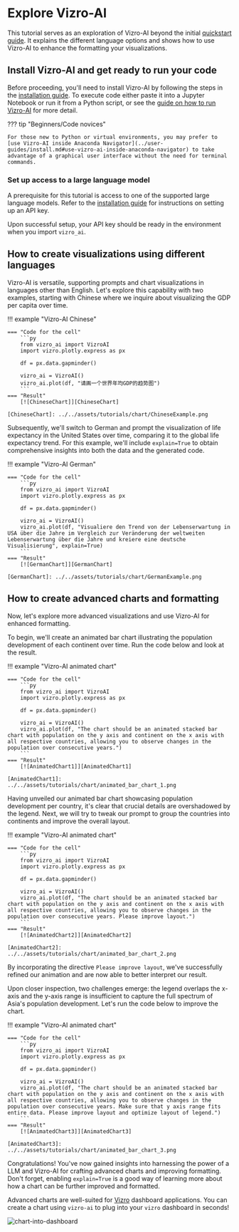 # Explore Vizro-AI
This tutorial serves as an exploration of Vizro-AI beyond the initial [quickstart guide](../tutorials/quickstart.md). It explains the different language options and shows how to use Vizro-AI to enhance the formatting your visualizations.

## Install Vizro-AI and get ready to run your code
Before proceeding, you'll need to install Vizro-AI by following the steps in the [installation guide](../user-guides/install.md). To execute code either paste it into a Jupyter Notebook or run it from a Python script, or see the [guide on how to run Vizro-AI](../user-guides/run-vizro-ai.md) for more detail.

??? tip "Beginners/Code novices"

    For those new to Python or virtual environments, you may prefer to [use Vizro-AI inside Anaconda Navigator](../user-guides/install.md#use-vizro-ai-inside-anaconda-navigator) to take advantage of a graphical user interface without the need for terminal commands.

### Set up access to a large language model
A prerequisite for this tutorial is access to one of the supported large language models. Refer to the [installation guide](../user-guides/install.md#large-language-model) for instructions on setting up an API key.

Upon successful setup, your API key should be ready in the environment when you import `vizro_ai`.

## How to create visualizations using different languages
Vizro-AI is versatile, supporting prompts and chart visualizations in languages other than English. Let's explore this capability with two examples, starting with Chinese where we inquire about visualizing the GDP per capita over time.

!!! example "Vizro-AI Chinese"

    === "Code for the cell"
        ```py
        from vizro_ai import VizroAI
        import vizro.plotly.express as px

        df = px.data.gapminder()

        vizro_ai = VizroAI()
        vizro_ai.plot(df, "请画一个世界年均GDP的趋势图")
        ```
    === "Result"
        [![ChineseChart]][ChineseChart]

    [ChineseChart]: ../../assets/tutorials/chart/ChineseExample.png

Subsequently, we'll switch to German and prompt the visualization of life expectancy in the United States over time, comparing it to the global life expectancy trend. For this example, we'll include `explain=True` to obtain comprehensive insights into both the data and the generated code.

!!! example "Vizro-AI German"

    === "Code for the cell"
        ```py
        from vizro_ai import VizroAI
        import vizro.plotly.express as px

        df = px.data.gapminder()

        vizro_ai = VizroAI()
        vizro_ai.plot(df, "Visualiere den Trend von der Lebenserwartung in USA über die Jahre im Vergleich zur Veränderung der weltweiten Lebenserwartung über die Jahre und kreiere eine deutsche Visualisierung", explain=True)
        ```
    === "Result"
        [![GermanChart]][GermanChart]

    [GermanChart]: ../../assets/tutorials/chart/GermanExample.png

## How to create advanced charts and formatting
Now, let's explore more advanced visualizations and use Vizro-AI for enhanced formatting.

To begin, we'll create an animated bar chart illustrating the population development of each continent over time. Run the code below and look at the result.

!!! example "Vizro-AI animated chart"

    === "Code for the cell"
        ```py
        from vizro_ai import VizroAI
        import vizro.plotly.express as px

        df = px.data.gapminder()

        vizro_ai = VizroAI()
        vizro_ai.plot(df, "The chart should be an animated stacked bar chart with population on the y axis and continent on the x axis with all respective countries, allowing you to observe changes in the population over consecutive years.")
        ```
    === "Result"
        [![AnimatedChart1]][AnimatedChart1]

    [AnimatedChart1]: ../../assets/tutorials/chart/animated_bar_chart_1.png

Having unveiled our animated bar chart showcasing population development per country, it's clear that crucial details are overshadowed by the legend. Next, we will try to tweak our prompt to group the countries into continents and improve the overall layout.

!!! example "Vizro-AI animated chart"

    === "Code for the cell"
        ```py
        from vizro_ai import VizroAI
        import vizro.plotly.express as px

        df = px.data.gapminder()

        vizro_ai = VizroAI()
        vizro_ai.plot(df, "The chart should be an animated stacked bar chart with population on the y axis and continent on the x axis with all respective countries, allowing you to observe changes in the population over consecutive years. Please improve layout.")
        ```
    === "Result"
        [![AnimatedChart2]][AnimatedChart2]

    [AnimatedChart2]: ../../assets/tutorials/chart/animated_bar_chart_2.png


By incorporating the directive `Please improve layout`, we've successfully refined our animation and are now able to better interpret our result.

Upon closer inspection, two challenges emerge: the legend overlaps the x-axis and the y-axis range is insufficient to capture the full spectrum of Asia's population development. Let's run the code below to improve the chart.

!!! example "Vizro-AI animated chart"

    === "Code for the cell"
        ```py
        from vizro_ai import VizroAI
        import vizro.plotly.express as px

        df = px.data.gapminder()

        vizro_ai = VizroAI()
        vizro_ai.plot(df, "The chart should be an animated stacked bar chart with population on the y axis and continent on the x axis with all respective countries, allowing you to observe changes in the population over consecutive years. Make sure that y axis range fits entire data. Please improve layout and optimize layout of legend.")
        ```
    === "Result"
        [![AnimatedChart3]][AnimatedChart3]

    [AnimatedChart3]: ../../assets/tutorials/chart/animated_bar_chart_3.png

Congratulations! You've now gained insights into harnessing the power of a LLM and Vizro-AI for crafting advanced charts and improving formatting. Don't forget, enabling `explain=True` is a good way of learning more about how a chart can be further improved and formatted.

Advanced charts are well-suited for [Vizro](https://github.com/mckinsey/vizro/tree/main/vizro-core) dashboard applications. You can create a chart using `vizro-ai` to plug into your `vizro` dashboard in seconds!

![chart-into-dashboard](../../assets/tutorials/chart_into_dashboard.gif)
